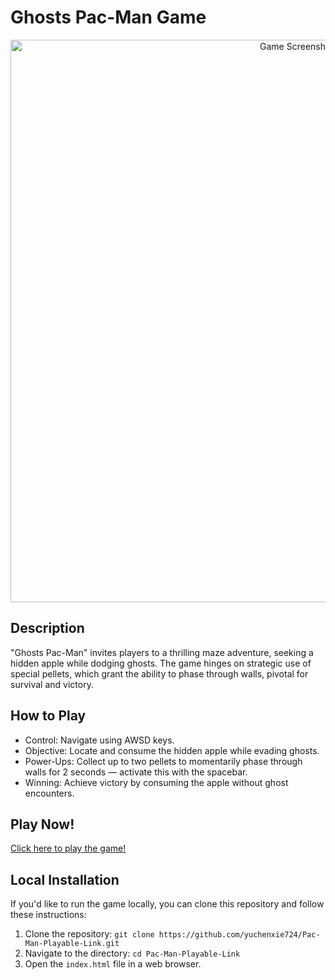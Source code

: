 # Ghosts Pac-Man Game
<p align="center">
<img src="https://drive.google.com/uc?export=view&id=1JQbbrVWAzgwUuP_GAnnQ1OmH7jtN8hPT" alt="Game Screenshot" width="900">
</p>

## Description
"Ghosts Pac-Man" invites players to a thrilling maze adventure, seeking a hidden apple while dodging ghosts. The game hinges on strategic use of special pellets, which grant the ability to phase through walls, pivotal for survival and victory.

## How to Play
- Control: Navigate using AWSD keys.
- Objective: Locate and consume the hidden apple while evading ghosts.
- Power-Ups: Collect up to two pellets to momentarily phase through walls for 2 seconds — activate this with the spacebar.
- Winning: Achieve victory by consuming the apple without ghost encounters.

## Play Now!

[Click here to play the game!](https://yuchenxie724.github.io/Pac-Man-Playable-Link/)

## Local Installation

If you'd like to run the game locally, you can clone this repository and follow these instructions:

1. Clone the repository: `git clone https://github.com/yuchenxie724/Pac-Man-Playable-Link.git`
2. Navigate to the directory: `cd Pac-Man-Playable-Link`
3. Open the `index.html` file in a web browser.
